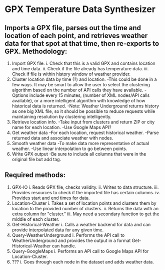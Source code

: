 GPX Temperature Data Synthesizer
================================

Imports a GPX file, parses out the time and location of each point, and retrieves weather data for that spot at that time, then re-exports to GPX.
Methodology:
------------
1. Import GPX file.
	i. Check that this is a valid GPX and contains location and time data.
	ii. Check if the file already has temperature data.
	iii. Check if file is within history window of weather provider.
3. Cluster location data by time (?) and location.
	-This could be done in a few ways. It may be smart to allow the user to select the clustering algorithm based on the number of API calls they have available.
	-Options include every 15 minutes, (number of XML nodes/API calls available), or a more intelligent algorithm with knowledge of how historical data is returned.
	-Note: Weather Underground returns history as one big XML file, so it should be possible to reduce requests while maintaining resolution by clustering intelligently.
4. Retrieve location info.
	-Take input from clusters and return ZIP or city name for each location.
	-Use Google Maps API?
5. Get weather data
	-For each location, request historical weather.
	-Parse returned data and associate weather with nodes.
6. Smooth weather data
	-To make data more representative of actual weather.
	-Use linear interpolation to go between points.
7. Write GPX output
	-Be sure to include all columns that were in the original file but add <temp> tag.
	
Required methods:
--------
1. GPX-IO
	i. Reads GPX file, checks validity.
	ii. Writes to data structure.
	iii. Provides resources to check if the imported file has certain columns.
	iv. Provides start and end times for data.
2. Location-Cluster
	i. Takes a set of location points and clusters them by location to the provided number of clusters.
	ii. Returns the data with an extra column for "cluster."
	iii. May need a secondary function to get the middle of each cluster.
3. Get-Historical-Weather
	i. Calls a weather backend for data and can provide interpolated data for any given time.
4. Query-WeatherUnderground
	i. Performs the API call to WeatherUnderground and provides the output in a format Get-Historical-Weather can handle.
5. Query-GoogleMaps
	i. Performs an API call to Google Maps API for Location-Cluster.
6. ???
	i. Goes through each node in the dataset and adds weather data.
